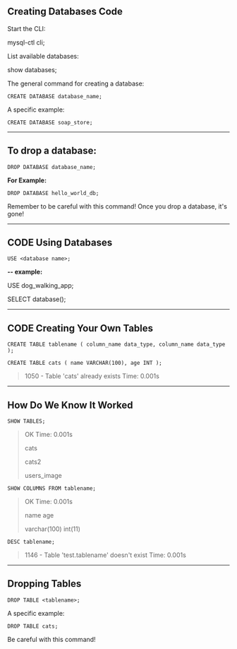 
## Creating Databases Code

Start the CLI:

mysql-ctl cli; 

List available databases:

show databases; 

The general command for creating a database:

`CREATE DATABASE database_name; `

A specific example:

`CREATE DATABASE soap_store; `


<hr>

## To drop a database:

`DROP DATABASE database_name; `

**For Example:**

`DROP DATABASE hello_world_db; `

Remember to be careful with this command! Once you drop a database, it's gone!

<hr>


## CODE Using Databases

`USE <database name>;`

**-- example:**

USE dog_walking_app;

SELECT database();

<hr>

## CODE Creating Your Own Tables


`CREATE TABLE tablename
  (
    column_name data_type,
    column_name data_type
  );
`

`CREATE TABLE cats
  (
    name VARCHAR(100),
    age INT
  );`

> 1050 - Table 'cats' already exists
> Time: 0.001s

<hr>

## How Do We Know It Worked

`SHOW TABLES;`

> OK
> Time: 0.001s
>
>cats
>
>cats2
>
>users_image


`SHOW COLUMNS FROM tablename;`

> OK
> Time: 0.001s
>
>name
 age
>
>varchar(100)
 int(11)
>



`DESC tablename;`

> 1146 - Table 'test.tablename' doesn't exist
> Time: 0.001s


<hr>

## Dropping Tables


`DROP TABLE <tablename>; `

A specific example:

`DROP TABLE cats; `

Be careful with this command!











